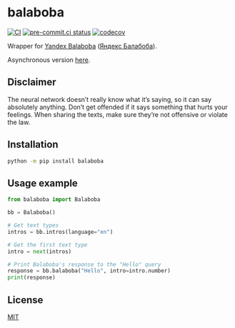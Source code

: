# balaboba

[![CI](https://github.com/monosans/balaboba/actions/workflows/ci.yml/badge.svg?branch=main&event=push)](https://github.com/monosans/balaboba/actions/workflows/ci.yml)
[![pre-commit.ci status](https://results.pre-commit.ci/badge/github/monosans/balaboba/main.svg)](https://results.pre-commit.ci/latest/github/monosans/balaboba/main)
[![codecov](https://codecov.io/gh/monosans/balaboba/branch/main/graph/badge.svg)](https://codecov.io/gh/monosans/balaboba)

Wrapper for [Yandex Balaboba](https://yandex.com/lab/yalm-en) ([Яндекс Балабоба](https://yandex.ru/lab/yalm)).

Asynchronous version [here](https://github.com/monosans/aiobalaboba).

## Disclaimer

The neural network doesn’t really know what it’s saying, so it can say absolutely anything. Don’t get offended if it says something that hurts your feelings. When sharing the texts, make sure they’re not offensive or violate the law.

## Installation

```bash
python -m pip install balaboba
```

## Usage example

```python
from balaboba import Balaboba

bb = Balaboba()

# Get text types
intros = bb.intros(language="en")

# Get the first text type
intro = next(intros)

# Print Balaboba's response to the "Hello" query
response = bb.balaboba("Hello", intro=intro.number)
print(response)
```

## License

[MIT](https://github.com/monosans/balaboba/blob/main/LICENSE)
